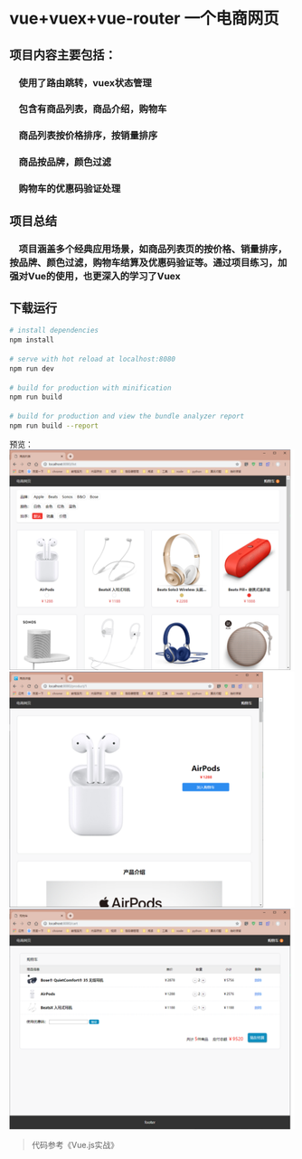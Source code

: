 # vue+vuex+vue-router 一个电商网页

## 项目内容主要包括：
### &ensp;&ensp;使用了路由跳转，vuex状态管理  
### &ensp;&ensp;包含有商品列表，商品介绍，购物车
### &ensp;&ensp;商品列表按价格排序，按销量排序   
### &ensp;&ensp;商品按品牌，颜色过滤   
### &ensp;&ensp;购物车的优惠码验证处理 

## 项目总结
### &ensp;&ensp;项目涵盖多个经典应用场景，如商品列表页的按价格、销量排序，按品牌、颜色过滤，购物车结算及优惠码验证等。通过项目练习，加强对Vue的使用，也更深入的学习了Vuex

## 下载运行
``` bash
# install dependencies
npm install

# serve with hot reload at localhost:8080
npm run dev

# build for production with minification
npm run build

# build for production and view the bundle analyzer report
npm run build --report
```

预览：  
![运行后](https://github.com/ZHOUYIJIEQM/shopping/blob/master/preview/prev.png)  
![运行后](https://github.com/ZHOUYIJIEQM/shopping/blob/master/preview/prev2.png)  
![运行后](https://github.com/ZHOUYIJIEQM/shopping/blob/master/preview/prev1.png)  

> 代码参考《Vue.js实战》
